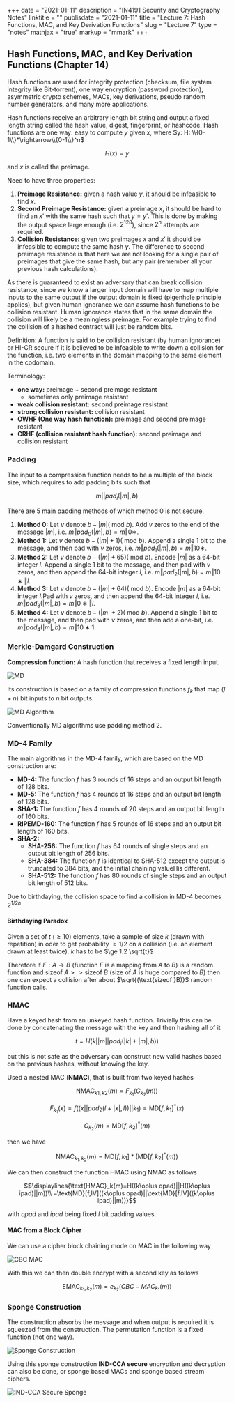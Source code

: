 +++
date = "2021-01-11"
description = "IN4191 Security and Cryptography Notes"
linktitle = ""
publisdate = "2021-01-11"
title = "Lecture 7: Hash Functions, MAC, and Key Derivation Functions"
slug = "Lecture 7"
type = "notes"
mathjax = "true"
markup = "mmark"
+++

## Hash Functions, MAC, and Key Derivation Functions (Chapter 14)

Hash functions are used for integrity protection (checksum, file system integrity like Bit-torrent), one way encryption (password protection), asymmetric crypto schemes, MACs, key derivations, pseudo random number generators, and many more applications.

Hash functions receive an arbitrary length bit string and output a fixed length string called the hash value, digest, fingerprint, or hashcode.
Hash functions are one way: easy to compute $y$ given $x$, where $y: H: \\{0-1\\}*\rightarrow\\{0-1\\}^n$

$$H(x)=y$$

and $x$ is called the preimage.

Need to have three properties:

1. **Preimage Resistance:** given a hash value $y$, it should be infeasible to find $x$.
2. **Second Preimage Resistance:** given a preimage $x$, it should be hard to find an $x'$ with the same hash such that $y=y'$. This is done by making the output space large enough (i.e. $2^{128}$), since $2^n$ attempts are required.
3. **Collision Resistance:** given two preimages $x$ and $x'$ it should be infeasible to compute the same hash $y$. The difference to second preimage resistance is that here we are not looking for a single pair of preimages that give the same hash, but any pair (remember all your previous hash calculations).

As there is guaranteed to exist an adversary that can break collision resistance, since we know a larger input domain will have to map multiple inputs to the same output if the output domain is fixed (pigenhole principle applies), but given human ignorance we can assume hash functions to be collision resistant. Human ignorance states that in the same domain the collision will likely be a meaningless preimage. For example trying to find the collision of a hashed contract will just be random bits.

Definition: A function is said to be collision resistant (by human ignorance) or HI-CR secure if it is believed to be infeasible to write down a collision for the function, i.e. two elements in the domain mapping to the same element in the codomain.

Terminology:

- **one way:** preimage + second preimage resistant
  - sometimes only preimage resistant
- **weak collision resistant:** second preimage resistant
- **strong collision resistant:** collision resistant
- **OWHF (One way hash function):** preimage and second preimage resistant
- **CRHF (collision resistant hash function):** second preimage and collision resistant

### Padding

The input to a compression function needs to be a multiple of the block size, which requires to add padding bits such that

$$m||pad_i(|m|,b)$$

There are 5 main padding methods of which method 0 is not secure.

1. **Method 0:** Let $v$ denote $b−|m|(\text{ mod } b)$. Add $v$ zeros to the end of the message $|m|$, i.e. $m‖pad_0(|m|,b)=m‖0∗$.
2. **Method 1:** Let $v$ denote $b−(|m|+1) (\text{ mod }b)$. Append a single 1 bit to the message, and then pad with $v$ zeros, i.e. $m‖pad_1(|m|,b)=m‖10∗$.
3. **Method 2:** Let $v$ denote $b−(|m|+ 65) (\text{ mod }b)$. Encode $|m|$ as a 64-bit integer $l$. Append a single 1 bit to the message, and then pad with $v$ zeros, and then append the 64-bit integer $l$, i.e. $m‖pad_2(|m|,b)=m‖10∗‖l$.
4. **Method 3:** Let $v$ denote $b−(|m|+ 64) (\text{ mod } b)$. Encode $|m|$ as a 64-bit integer $l$.Pad with $v$ zeros, and then append the 64-bit integer $l$, i.e. $m‖pad_3(|m|,b)=m‖0∗‖l$.
5. **Method 4:** Let $v$ denote $b−(|m|+2) (\text{ mod }b)$. Append a single 1 bit to the message, and then pad with $v$ zeros, and then add a one-bit, i.e. $m‖pad_4(|m|,b)=m‖10∗1$.

### Merkle-Damgard Construction

**Compression function:** A hash function that receives a fixed length input.

![MD](/images/IN4191/MD.png)

Its construction is based on a family of compression functions $f_k$ that map $(l+n)$ bit inputs to $n$ bit outputs.

![MD Algorithm](/images/IN4191/MD_Alg.png)

Conventionally MD algorithms use padding method 2.

### MD-4 Family

The main algorithms in the MD-4 family, which are based on the MD construction are:

- **MD-4:** The function $f$ has 3 rounds of 16 steps and an output bit length of 128 bits.
- **MD-5:** The function $f$ has 4 rounds of 16 steps and an output bit length of 128 bits.
- **SHA-1:** The function $f$ has 4 rounds of 20 steps and an output bit length of 160 bits.
- **RIPEMD-160:** The function $f$ has 5 rounds of 16 steps and an output bit length of 160 bits.
- **SHA-2:**
  - **SHA-256:** The function $f$ has 64 rounds of single steps and an output bit length of 256 bits.
  - **SHA-384:** The function $f$ is identical to SHA-512 except the output is truncated to 384 bits, and the initial chaining valueHis different.
  - **SHA-512:** The function $f$ has 80 rounds of single steps and an output bit length of 512 bits.

Due to birthdaying, the collision space to find a collision in MD-4 becomes $2^{1/2n}$

#### Birthdaying Paradox

Given a set of $t$ $(\ge 10)$ elements, take a sample of size $k$ (drawn with repetition) in oder to get probability $\ge 1/2$ on a collision (i.e. an element drawn at least twice). $k$ has to be $\ge 1.2 \sqrt{t}$

Therefore if $F:A\rightarrow B$ (function $F$ is a mapping from $A$ to $B$) is a random function and $\text{sizeof }A>>\text{sizeof }B$ (size of $A$ is huge compared to $B$) then one can expect a collision after about $\sqrt{(\text{sizeof }B)}$ random function calls.

### HMAC

Have a keyed hash from an unkeyed hash function. Trivially this can be done by concatenating the message with the key and then hashing all of it

$$t=H(k||m||pad_i(|k|+|m|,b))$$

but this is not safe as the adversary can construct new valid hashes based on the previous hashes, without knowing the key.

Used a nested MAC (**NMAC**), that is built from two keyed hashes

$$\text{NMAC}_{k1,k2}(m)=F_{k_1}(G_{k_2}(m))$$

$$F_{k_1}(x)=f((x||pad_2(l+|x|,l))||k_1)=\text{MD}[f,k_1]^*(x)$$

$$G_{k_2}(m)=\text{MD}[f,k_2]^*(m)$$

then we have

$$\text{NMAC}_{k_1,k_2}(m)=\text{MD}[f,k_1]*(\text{MD}[f,k_2]^*(m))$$

We can then construct the function HMAC using NMAC as follows

$$\displaylines{\text{HMAC}_k(m)=H((k\oplus opad)||H((k\oplus ipad)||m))\\
=\text{MD}[f,IV]((k\oplus opad)||\text{MD}[f,IV]((k\oplus ipad)||m))}$$

with $opad$ and $ipad$ being fixed $l$ bit padding values.

#### MAC from a Block Cipher

We can use a cipher block chaining mode on MAC in the following way

![CBC MAC](/images/IN4191/CBC-MAC.png)

With this we can then double encrypt with a second key as follows

$$\text{EMAC}_{k_1,k_2}(m)=e_{k_2}(CBC-MAC_{k_1}(m))$$

### Sponge Construction

The construction absorbs the message and when output is required it is squeezed from the construction. The permutation function is a fixed function (not one way).

![Sponge Construction](/images/IN4191/Sponge.png)

Using this sponge construction **IND-CCA secure** encryption and decryption can also be done, or sponge based MACs and sponge based stream ciphers.

![IND-CCA Secure Sponge](/images/IN4191/IND-CCA-Sponge.png)

